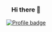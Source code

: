 <div align="center">
  
### Hi there 👋
[![Profile badge](https://www.codewars.com/users/feddorovich/badges/large)](https://www.codewars.com/users/feddorovich)
  
</div>
  
<!--
**feddorovich/feddorovich** is a ✨ _special_ ✨ repository because its `README.md` (this file) appears on your GitHub profile.

Here are some ideas to get you started:

- 🔭 I’m currently working on ...
- 🌱 I’m currently learning ...
- 👯 I’m looking to collaborate on ...
- 🤔 I’m looking for help with ...
- 💬 Ask me about ...
- 📫 How to reach me: ...
- 😄 Pronouns: ...
- ⚡ Fun fact: ...
-->
